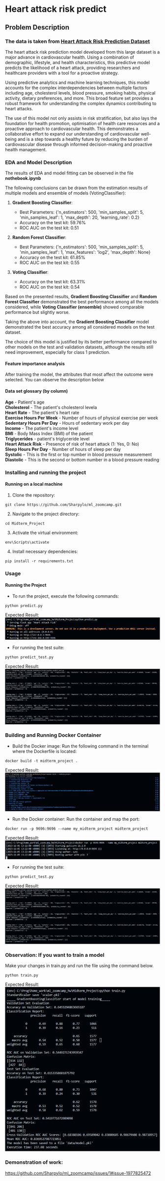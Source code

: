 # Heart attack risk predict  

## Problem Description  

### The data is taken from [Heart Attack Risk Prediction Dataset](https://www.kaggle.com/datasets/iamsouravbanerjee/heart-attack-prediction-dataset/data)  

The heart attack risk prediction model developed from this large dataset is a major advance in cardiovascular health. Using a combination of demographic, lifestyle, and health characteristics, this predictive model predicts the likelihood of a heart attack, providing researchers and healthcare providers with a tool for a proactive strategy.  

Using predictive analytics and machine learning techniques, this model accounts for the complex interdependencies between multiple factors including age, cholesterol levels, blood pressure, smoking habits, physical activity, dietary preferences, and more. This broad feature set provides a robust framework for understanding the complex dynamics contributing to heart attacks.  

The use of this model not only assists in risk stratification, but also lays the foundation for health promotion, optimisation of health care resources and a proactive approach to cardiovascular health. This demonstrates a collaborative effort to expand our understanding of cardiovascular well-being and is a step towards a healthy future by reducing the burden of cardiovascular disease through informed decision-making and proactive health management.

### EDA and Model Description

The results of EDA and model fitting can be observed in the file **nothebook.ipynb**

The following conclusions can be drawn from the estimation results of multiple models and ensemble of models (VotingClassifier):  

1. **Gradient Boosting Classifier**:  
    - Best Parameters: {'n_estimators': 500, 'min_samples_split': 5, 'min_samples_leaf': 1, 'max_depth': 20, 'learning_rate': 0.2}  
    - Accuracy on the test kit: 59.76%  
    - ROC AUC on the test kit: 0.51  
    
2. **Random Forest Classifier**:   
    - Best Parameters: {'n_estimators': 500, 'min_samples_split': 5, 'min_samples_leaf': 1, 'max_features': 'log2', 'max_depth': None}  
    - Accuracy on the test kit: 61.85%  
    - ROC AUC on the test kit: 0.55  

3. **Voting Classifier**:   
    - Accuracy on the test kit: 63.31%  
    - ROC AUC on the test kit: 0.54  

Based on the presented results, **Gradient Boosting Classifier** and **Random Forest Classifier** demonstrated the best performance among all the models considered, while **Voting Classifier (ensemble)** showed comparable performance but slightly worse.

Taking the above into account, the **Gradient Boosting Classifier** model demonstrated the best accuracy among all considered models on the test dataset.

The choice of this model is justified by its better performance compared to other models on the test and validation datasets, although the results still need improvement, especially for class 1 prediction.
    
#### Feature importance analysis 

After training the model, the attributes that most affect the outcome were selected. You can observe the description below

#### Data set glossary (by column)

**Age** - Patient's age  
**Cholesterol** - The patient's cholesterol levelа  
**Heart Rate** - The patient's heart rate  
**Exercise Hours Per Week** - Number of hours of physical exercise per week   
**Sedentary Hours Per Day** - Hours of sedentary work per day  
**Income** - The patient's income level  
**BMI** - Body Mass Index (BMI) of the patient  
**Triglycerides** - patient's triglyceride level   
**Heart Attack Risk** - Presence of risk of heart attack (1: Yes, 0: No)  
**Sleep Hours Per Day** - Number of hours of sleep per day  
**Systolic** - This is the first or top number in blood pressure measurement  
**Diastolic** - This is the second or bottom number in a blood pressure reading  

### Installing and running the project

#### Running on a local machine
1. Clone the repository:
```
git clone https://github.com/Sharpylo/ml_zoomcamp.git
```
2. Navigate to the project directory:
```
cd Midterm_Project
```
3. Activate the virtual environment:
```
env\Scripts\activate
```
4. Install necessary dependencies:
```
pip install -r requirements.txt
```

### Usage
#### Running the Project
- To run the project, execute the following commands:
```
python predict.py
```
Expected Result:  
![Run webapp result](./images/run_webapp_result.png)
- For running the test suite:
```
python predict_test.py
```
Expected Result:  
![Predict result](./images/predict_result.png)


### Building and Running Docker Container
- Build the Docker image:
Run the following command in the terminal where the Dockerfile is located:
```
docker build -t midterm_project .
```
Expected Result:  
![Build dockerfile result](./images/build_dockerfile_result.png)
- Run the Docker container:
Run the container and map the port:
```
docker run -p 9696:9696 --name my_midterm_project midterm_project
```
Expected Result:  
![Run dockerfile result](./images/run_dockerfile_result.png)
- For running the test suite:
```
python predict_test.py
```
Expected Result:  
![Predict result](./images/predict_result.png)

### Observation: If you want to train a model

Make your changes in train.py and run the file using the command below.
```
python train.py
```
Expected Result:  
![Train result](./images/train_result.png)

### Demonstration of work:

https://github.com/Sharpylo/ml_zoomcamp/issues/1#issue-1977825472